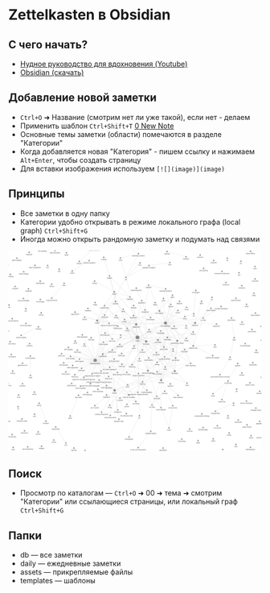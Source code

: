 # Zettelkasten в Obsidian

## С чего начать?

* [Нудное руководство для вдохновения \(Youtube\)](https://youtu.be/PiS3pRRj994)
* [Obsidian \(скачать\)](https://obsidian.md/)

## Добавление новой заметки

* `Ctrl+O` ➜ Название \(смотрим нет ли уже такой\), если нет - делаем
* Применить шаблон `Ctrl+Shift+T` [0 New Note](templates/0-new-note.md)
* Основные темы заметки \(области\) помечаются в разделе "Категории"
* Когда добавляется новая "Категория" - пишем ссылку и нажимаем `Alt+Enter`, чтобы создать страницу
* Для вставки изображения используем `[![](image)](image)`

## Принципы

* Все заметки в одну папку
* Категории удобно открывать в режиме локального графа \(local graph\) `Ctrl+Shift+G`
* Иногда можно открыть рандомную заметку и подумать над связями

[![&#x41F;&#x440;&#x438;&#x43C;&#x435;&#x440; &#x433;&#x440;&#x430;&#x444;&#x430;](.gitbook/assets/Zettelkasten%20graph%20example.png)](https://github.com/redboo/knowledge/tree/82972ea9beafdcbcc09f2e03ae2b6a43bcebfd52/assets/Zettelkasten%20graph%20example.png)

## Поиск

* Просмотр по каталогам — `Ctrl+O` ➜ 00  ➜ тема  ➜ смотрим "Категории" или ссылающиеся страницы, или локальный граф `Ctrl+Shift+G`

## Папки

* db  — все заметки
* daily  — ежедневные заметки
* assets  — прикрепляемые файлы
* templates  — шаблоны

